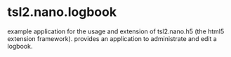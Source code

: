 # tsl2.nano.logbook

example application for the usage and extension of tsl2.nano.h5 (the html5 extension framework). provides an application to administrate and edit a logbook.
